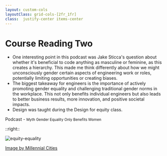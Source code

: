 ```yaml
---
layout: custom-cols
layoutClass: grid-cols-[2fr_1fr] 
class:  justify-center items-center
---
```


# Course Reading Two

<v-clicks depths="1">

- One interesting point in this podcast was Jake Sticca's question about whether it's beneficial to code anything as masculine or feminine, as this creates a hierarchy. This made me think differently about how we might unconsciously gender certain aspects of engineering work or roles, potentially limiting opportunities or creating biases.
- The biggest takeaway for engineers is the importance of actively promoting gender equality and challenging traditional gender norms in the workplace. This not only benefits individual engineers but also leads to better business results, more innovation, and positive societal impacts.
- Design was taught during the Design for equity class.

</v-clicks>

<div v-click="3" class="flex justify-right">
  <a class="text-right text-[8px]  mr-1" link="<https://podcasts.apple.com/ca/podcast/myth-gender-equality-only-benefits-women/id1588965394?i=1000537656572>">Podcast -</a>
      <small class="text-[8px] ">Myth Gender Equality Only Benefits Women</small>
</div>

<!-- - In the lecture of Design for Ethics we learnt about equity and equality and that equality does not necessarily help in all situations. -->
<!-- In the Paulette Senior explicitly mentions this difference, saying "So in order to get to equality, we need to do that and understand principles of equity." This aligns with the design ethics perspective that equality (treating everyone the same) is not always sufficient, and equity (giving people what they need to be successful) is often necessary.

Engineers should consider how they can contribute to creating more inclusive and equitable work environments and how their designs and projects can promote gender equality in society at large. -->

<!-- image: /Equity-vs-Equality_Cartoon-2048x1208.jpg -->

::right::

<div class="flex justify-center items-center">
  <img src="/Equity-vs-Equality_Cartoon-2048x1208.jpg" class="bg-cover" alt="equity-equality" />
</div>

<!-- https://millennialcities.com/equity-vs-equality-using-tools-to-explain-the-difference/ -->
[Image by Millennial Cities](https://millennialcities.com/equity-vs-equality-using-tools-to-explain-the-difference/)

<!-- <https://podcasts.apple.com/ca/podcast/myth-gender-equality-only-benefits-women/id1588965394?i=1000537656572> -->

